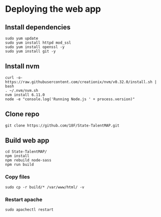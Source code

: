 # Deploying the web app

## Install dependencies

```
sudo yum update
sudo yum install httpd mod_ssl
sudo yum install openssl -y
sudo yum install git -y
```

## Install nvm

```
curl -o- https://raw.githubusercontent.com/creationix/nvm/v0.32.0/install.sh | bash
. ~/.nvm/nvm.sh
nvm install 6.11.0
node -e "console.log('Running Node.js ' + process.version)"
```

## Clone repo

```
git clone https://github.com/18F/State-TalentMAP.git
```

## Build web app

```
cd State-TalentMAP/
npm install
npm rebuild node-sass
npm run build
```

### Copy files

```
sudo cp -r build/* /var/www/html/ -v
```

### Restart apache

```
sudo apachectl restart
```
